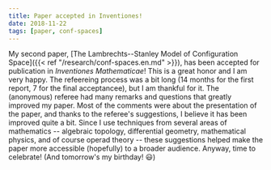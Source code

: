 ```yaml
---
title: Paper accepted in Inventiones!
date: 2018-11-22
tags: [paper, conf-spaces]
---
```


My second paper, [The Lambrechts--Stanley Model of Configuration Space]({{< ref "/research/conf-spaces.en.md" >}}), has been accepted for publication in *Inventiones Mathematicae*!
This is a great honor and I am very happy.
The refeereing process was a bit long (14 months for the first report, 7 for the final acceptancee), but I am thankful for it.
The (anonymous) referee had many remarks and questions that greatly improved my paper.
Most of the comments were about the presentation of the paper, and thanks to the referee's suggestions, I believe it has been improved quite a bit.
Since I use techniques from several areas of mathematics -- algebraic topology, differential geometry, mathematical physics, and of course operad theory -- these suggestions helped make the paper more accessible (hopefully) to a broader audience.
Anyway, time to celebrate! 
(And tomorrow's my birthday! 😃)
<!--more-->
